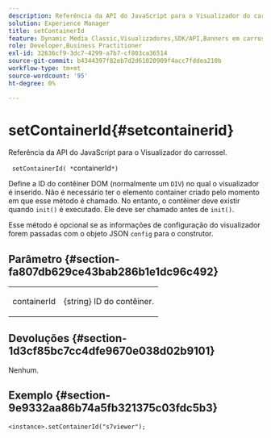 ```yaml
---
description: Referência da API do JavaScript para o Visualizador do carrossel.
solution: Experience Manager
title: setContainerId
feature: Dynamic Media Classic,Visualizadores,SDK/API,Banners em carrossel
role: Developer,Business Practitioner
exl-id: 32636cf9-3dc7-4299-a7b7-cf803ca36514
source-git-commit: b4344397f82eb7d2d61020909f4acc7fddea210b
workflow-type: tm+mt
source-wordcount: '95'
ht-degree: 0%

---
```


# setContainerId{#setcontainerid}

Referência da API do JavaScript para o Visualizador do carrossel.

` setContainerId( *`containerId`*)`

Define a ID do contêiner DOM (normalmente um `DIV`) no qual o visualizador é inserido. Não é necessário ter o elemento container criado pelo momento em que esse método é chamado. No entanto, o contêiner deve existir quando `init()` é executado. Ele deve ser chamado antes de `init()`.

Esse método é opcional se as informações de configuração do visualizador forem passadas com o objeto JSON `config` para o construtor.

## Parâmetro {#section-fa807db629ce43bab286b1e1dc96c492}

<table id="table_896DFF34A68A403DB93A6D597461A573"> 
 <tbody> 
  <tr> 
   <td colname="col1"> <p> <span class="codeph"> <span class="varname"> containerId  </span> </span> </p> </td> 
   <td colname="col2"> <p> <span class="codeph"> {string}  </span> ID do contêiner. </p> </td> 
  </tr> 
 </tbody> 
</table>

## Devoluções {#section-1d3cf85bc7cc4dfe9670e038d02b9101}

Nenhum.

## Exemplo {#section-9e9332aa86b74a5fb321375c03fdc5b3}

```
<instance>.setContainerId("s7viewer");
```
